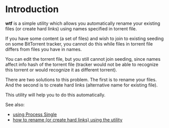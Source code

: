 # Introduction #

**wtf** is a simple utility which allows you automatically rename your existing files (or create hard links) using names specified in torrent file.

If you have some content (a set of files) and wish to join to existing seeding on some BitTorrent tracker, you cannot do this while files in torrent file differs from files you have in names.

You can edit the torrent file, but you still cannot join seeding, since names affect info hash of the torrent file (tracker would not be able to recognize this torrent or would recognize it as different torrent).

There are two solutions to this problem. The first is to rename your files. And the second is to create hard links (alternative name for existing file).

This utility will help you to do this automatically.

See also:
  * [using Process Single](ProcessSingleSUCcess.md)
  * [how to rename (or create hard links) using the utility](RenameSUCcess.md)